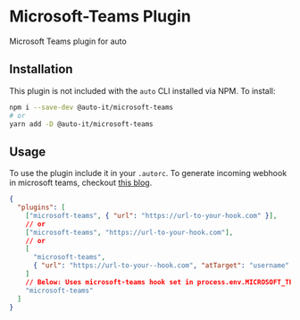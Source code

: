 # Microsoft-Teams Plugin

Microsoft Teams plugin for auto

## Installation

This plugin is not included with the `auto` CLI installed via NPM. To install:

```bash
npm i --save-dev @auto-it/microsoft-teams
# or
yarn add -D @auto-it/microsoft-teams
```

## Usage

To use the plugin include it in your `.autorc`.
To generate incoming webhook in microsoft teams, checkout [this blog](https://medium.com/@ankush.kumar133/get-started-with-microsoft-team-connectors-incoming-webhook-a330657993e7). 

```json
{
  "plugins": [
    ["microsoft-teams", { "url": "https://url-to-your-hook.com" }],
    // or
    ["microsoft-teams", "https://url-to-your-hook.com"],
    // or
    [
      "microsoft-teams",
      { "url": "https://url-to-your--hook.com", "atTarget": "username" }
    ]
    // Below: Uses microsoft-teams hook set in process.env.MICROSOFT_TEAMS_WEBHOOK_URL
    "microsoft-teams"
  ]
}
```
